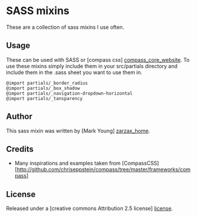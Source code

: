 # SASS mixins
These are a collection of sass mixins I use often.

## Usage
These can be used with SASS or [compass css] [compass_core_website].  To use these mixins simply include them in your src/partials directory and include them in the .sass sheet you want to use them in.

    @import partials/_border_radius
    @import partials/_box_shadow
    @import partials/_navigation-dropdown-horizontal
    @import partials/_tansparency

## Author
This sass mixin was written by [Mark Young] [zarzax_home].

## Credits
 - Many inspirations and examples taken from  [CompassCSS] [http://github.com/chriseppstein/compass/tree/master/frameworks/compass]

## License
Released under a [creative commons Attribution 2.5 license] [license].

[compass_core_website]: http://github.com/chriseppstein/compass/tree/master/frameworks/compass
[license]: http://creativecommons.org/licenses/by/2.5/
[zarzax_home]: http://www.zarzax.com